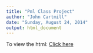 ```yaml
---
title: "Pml Class Project"
author: "John Cartmill"
date: "Sunday, August 24, 2014"
output: html_document
---
```

To view the html: <a href="http://jcartmill.github.io">Click here</a>
